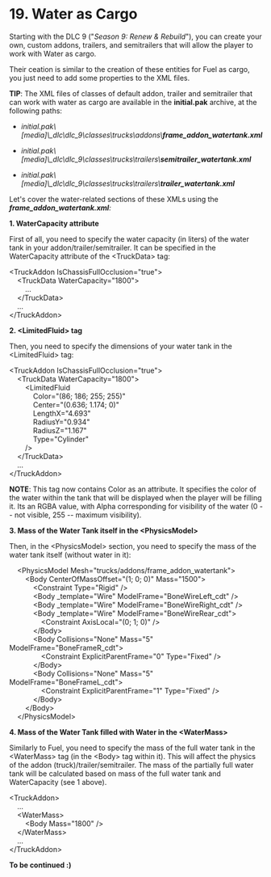 # 19. Water as Cargo

Starting with the DLC 9 ("*Season 9: Renew & Rebuild*"), you can create your own, custom addons, trailers, and semitrailers that will allow the player to work with Water as cargo.

Their ceation is similar to the creation of these entities for Fuel as cargo, you just need to add some properties to the XML files.

**TIP**: The XML files of classes of default addon, trailer and semitrailer that can work with water as cargo are available in the **initial.pak** archive, at the following paths:

-   *initial.pak\\\[media\]\\\_dlc\\dlc_9\\classes\\trucks\\addons\\**frame_addon_watertank.xml***

-   *initial.pak\\\[media\]\\\_dlc\\dlc_9\\classes\\trucks\\trailers\\**semitrailer_watertank.xml***

-   *initial.pak\\\[media\]\\\_dlc\\dlc_9\\classes\\trucks\\trailers\\**trailer_watertank.xml***

Let's cover the water-related sections of these XMLs using the ***frame_addon_watertank.xml**:*

**1. WaterCapacity attribute**

First of all, you need to specify the water capacity (in liters) of the water tank in your addon/trailer/semitrailer. It can be specified in the WaterCapacity attribute of the \<TruckData\> tag:

\<TruckAddon IsChassisFullOcclusion=\"true\"\>\
    \<TruckData WaterCapacity=\"1800\"\>\
        \...\
    \</TruckData\>\
    \...\
\</TruckAddon\>

**2. \<LimitedFluid\> tag**

Then, you need to specify the dimensions of your water tank in the \<LimitedFluid\> tag:

\<TruckAddon IsChassisFullOcclusion=\"true\"\>\
    \<TruckData WaterCapacity=\"1800\"\>\
        \<LimitedFluid\
            Color=\"(86; 186; 255; 255)\"\
            Center=\"(0.636; 1.174; 0)\"\
            LengthX=\"4.693\"\
            RadiusY=\"0.934\"\
            RadiusZ=\"1.167\"\
            Type=\"Cylinder\"\
        /\>\
    \</TruckData\>\
    \...\
\</TruckAddon\>

**NOTE**: This tag now contains Color as an attribute. It specifies the color of the water within the tank that will be displayed when the player will be filling it. Its an RGBA value, with Alpha corresponding for visibility of the water (0 -- not visible, 255 -- maximum visibility).

**3. Mass of the Water Tank itself in the \<PhysicsModel\>**

Then, in the \<PhysicsModel\> section, you need to specify the mass of the water tank itself (without water in it):

    \<PhysicsModel Mesh=\"trucks/addons/frame_addon_watertank\"\>\
        \<Body CenterOfMassOffset=\"(1; 0; 0)\" Mass=\"1500\"\>\
            \<Constraint Type=\"Rigid\" /\>\
            \<Body \_template=\"Wire\" ModelFrame=\"BoneWireLeft_cdt\" /\>\
            \<Body \_template=\"Wire\" ModelFrame=\"BoneWireRight_cdt\" /\>\
            \<Body \_template=\"Wire\" ModelFrame=\"BoneWireRear_cdt\"\>\
                \<Constraint AxisLocal=\"(0; 1; 0)\" /\>\
            \</Body\>\
            \<Body Collisions=\"None\" Mass=\"5\" ModelFrame=\"BoneFrameR_cdt\"\>\
                \<Constraint ExplicitParentFrame=\"0\" Type=\"Fixed\" /\>\
            \</Body\>\
            \<Body Collisions=\"None\" Mass=\"5\" ModelFrame=\"BoneFrameL_cdt\"\>\
                \<Constraint ExplicitParentFrame=\"1\" Type=\"Fixed\" /\>\
            \</Body\>\
        \</Body\>\
    \</PhysicsModel\>

**4. Mass of the Water Tank filled with Water in the \<WaterMass\>**

Similarly to Fuel, you need to specify the mass of the full water tank in the \<WaterMass\> tag (in the \<Body\> tag within it). This will affect the physics of the addon (truck)/trailer/semitrailer. The mass of the partially full water tank will be calculated based on mass of the full water tank and WaterCapacity (see 1 above).

\<TruckAddon\>\
    \...\
    \<WaterMass\>\
        \<Body Mass=\"1800\" /\>\
    \</WaterMass\>\
    \...\
\</TruckAddon\>

**To be continued :)**


